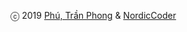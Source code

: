 ⓒ 2019 [Phú, Trần Phong](https://www.linkedin.com/in/tpphu/) & [NordicCoder](https://nordiccoder.com/)